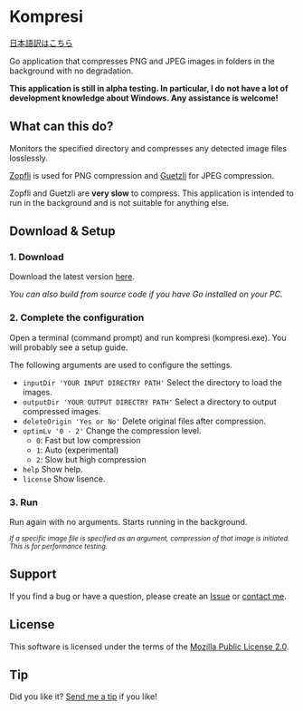# Kompresi

[日本語訳はこちら](https://github.com/tsg0o0/Kompresi/blob/master/README_JA.md)

Go application that compresses PNG and JPEG images in folders in the background with no degradation.

**This application is still in alpha testing.
In particular, I do not have a lot of development knowledge about Windows.
Any assistance is welcome!**

## What can this do?

Monitors the specified directory and compresses any detected image files losslessly.

[Zopfli](https://github.com/google/zopfli) is used for PNG compression and [Guetzli](https://github.com/google/guetzli) for JPEG compression.

Zopfli and Guetzli are **very slow** to compress.
This application is intended to run in the background and is not suitable for anything else.

## Download & Setup

### 1. Download

Download the latest version [here](https://github.com/tsg0o0/Kompresi/releases).

*You can also build from source code if you have Go installed on your PC.*

### 2. Complete the configuration

Open a terminal (command prompt) and run kompresi (kompresi.exe).
You will probably see a setup guide.

The following arguments are used to configure the settings.

- `inputDir 'YOUR INPUT DIRECTRY PATH'` Select the directory to load the images.
- `outputDir 'YOUR OUTPUT DIRECTRY PATH'` Select a directory to output compressed images.
- `deleteOrigin 'Yes or No'` Delete original files after compression.
- `optimLv '0 - 2'` Change the compression level.
  - `0`: Fast but low compression
  - `1`: Auto (experimental)
  - `2`: Slow but high compression
- `help` Show help.
- `license` Show lisence.

### 3. Run

Run again with no arguments. Starts running in the background.

<sub> *If a specific image file is specified as an argument, compression of that image is initiated. This is for performance testing.* </sub>

## Support

If you find a bug or have a question, please create an [Issue](https://github.com/tsg0o0/Kompresi/issues) or [contact me](https://tsg0o0.com/contact/).

## License

This software is licensed under the terms of the [Mozilla Public License 2.0](https://www.mozilla.org/en-US/MPL/2.0/).

## Tip

Did you like it? [Send me a tip](https://tsg0o0.com/tip/) if you like!
